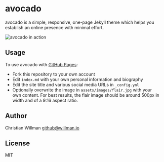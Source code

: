 # avocado

avocado is a simple, responsive, one-page Jekyll theme which helps you establish an
online presence with minimal effort.

![avocado in action](/screenshots/full_size.png)

## Usage
To use avocado with [GitHub Pages](https://pages.github.com/):

- Fork this repository to your own account
- Edit `index.md` with your own personal information and biography
- Edit the site title and various social media URLs in `_config.yml`
- Optionally overwrite the image in `assets/images/flair.jpg` with your own content.
  For best results, the flair image should be around 500px in width and of a 9:16 aspect
  ratio.


## Author
Christian Willman <github@willman.io>

## License
MIT
